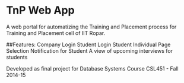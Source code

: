 # TnP Web App
A web portal for automatizing the Training and Placement process for Training and Placement cell of IIT Ropar.

##Features:
Company Login
Student Login
Student Individual Page
Selection Notification for Student
A view of upcoming interviews for students

Developed as final project for Database Systems Course CSL451 - Fall 2014-15 
